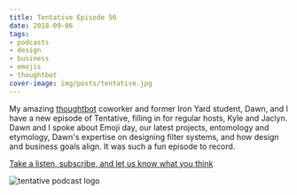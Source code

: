 ```yaml
---
title: Tentative Episode 56
date: 2018-09-06
tags:
- podcasts
- design
- business
- emojis
- thoughtbot
cover-image: img/posts/tentative.jpg
---
```


My amazing [thoughtbot](http://www.thoughtbot.com) coworker and former Iron Yard student, Dawn, and I have a new episode of Tentative, filling in for regular hosts, Kyle and Jaclyn. Dawn and I spoke about Emoji day, our latest projects, entomology and etymology, Dawn's expertise on designing filter systems, and how design and business goals align. It was such a fun episode to record.

[Take a listen, subscribe, and let us know what you think](http://tentative.fm/56 "Tentative Episode 56")

![tentative podcast logo](/img/posts/tentative.jpg)
